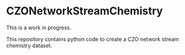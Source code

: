 # CZONetworkStreamChemistry
This is a work in progress.

This repository contains python code to create a CZO network stream chemistry dataset.
